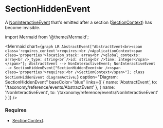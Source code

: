 # SectionHiddenEvent

A [NonInteractiveEvent](/taxonomy/reference/events/NonInteractiveEvent.md) that's emitted after a section ([SectionContext](/taxonomy/reference/location-contexts/SectionContext.md)) has become invisible.

import Mermaid from '@theme/Mermaid';

<Mermaid chart={`
	graph LR
        AbstractEvent["AbstractEvent<br><span class='requires_context'>requires:<br />ApplicationContext<span class='properties'>location_stack: array<br />global_contexts: array<br />_type: string<br />id: string<br />time: integer</span></span>"];
        AbstractEvent --> NonInteractiveEvent;
        NonInteractiveEvent --> SectionHiddenEvent["SectionHiddenEvent<br /><span class='properties'>requires:<br />SectionContext</span>"];
    class SectionHiddenEvent diagramActive;
`} 
  caption="Diagram: SectionHiddenEvent" 
  baseColor="blue" 
  links={[
    { name: 'AbstractEvent', to: '/taxonomy/reference/events/AbstractEvent' },
    { name: 'NonInteractiveEvent', to: '/taxonomy/reference/events/NonInteractiveEvent' }
  ]}
/>

### Requires
- [SectionContext](/taxonomy/reference/location-contexts/SectionContext.md).
